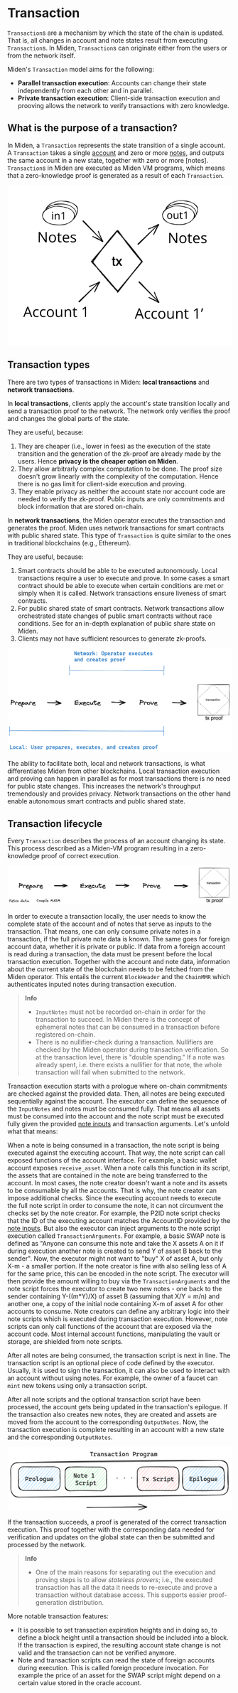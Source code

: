 # Transaction

`Transaction`s are a mechanism by which the state of the chain is updated. That is, all changes in account and note states result from executing `Transaction`s. In Miden, `Transaction`s can originate either from the users or from the network itself.

Miden's `Transaction` model aims for the following:

- **Parallel transaction execution**: Accounts can change their state independently from each other and in parallel.
- **Private transaction execution**: Client-side transaction execution and prooving allows the network to verify transactions with zero knowledge.

## What is the purpose of a transaction?

In Miden, a `Transaction` represents the state transition of a single account. A `Transaction` takes a single [account](accounts.md) and zero or more [notes](notes.md), and outputs the same account in a new state, together with zero or more [notes]. `Transaction`s in Miden are executed as Miden VM programs, which means that a zero-knowledge proof is generated as a result of each `Transaction`.

![Transaction diagram](../img/architecture/transaction/transaction-diagram.png)

## Transaction types

There are two types of transactions in Miden: **local transactions** and **network transactions**.

In **local transactions**, clients apply the account's state transition locally and send a transaction proof to the network. The network only verifies the proof and changes the global parts of the state.

They are useful, because:

1. They are cheaper (i.e., lower in fees) as the execution of the state transition and the generation of the zk-proof are already made by the users. Hence **privacy is the cheaper option on Miden**.
2. They allow arbitrarly complex computation to be done. The proof size doesn't grow linearly with the complexity of the computation. Hence there is no gas limit for client-side execution and proving.
3. They enable privacy as neither the account state nor account code are needed to verify the zk-proof. Public inputs are only commitments and block information that are stored on-chain.

In **network transactions**, the Miden operator executes the transaction and generates the proof. Miden uses network transactions for smart contracts with public shared state. This type of `Transaction` is quite similar to the ones in traditional blockchains (e.g., Ethereum).

They are useful, because:

1. Smart contracts should be able to be executed autonomously. Local transactions require a user to execute and prove. In some cases a smart contract should be able to execute when certain conditions are met or simply when it is called. Network transactions ensure liveness of smart contracts.
2. For public shared state of smart contracts. Network transactions allow orchestrated state changes of public smart contracts without race conditions. See <here> for an in-depth explanation of public share state on Miden.
3. Clients may not have sufficient resources to generate zk-proofs.

![Local vs network transactions](../img/architecture/transaction/local-vs-network-transaction.png)

The ability to facilitate both, local and network transactions, is what differentiates Miden from other blockchains. Local transaction execution and proving can happen in parallel as for most transactions there is no need for public state changes. This increases the network's throughput tremendously and provides privacy. Network transactions on the other hand enable autonomous smart contracts and public shared state.

## Transaction lifecycle

Every `Transaction` describes the process of an account changing its state. This process described as a Miden-VM program resulting in a zero-knowledge proof of correct execution.

![Transaction execution process](../img/architecture/transaction/transaction-execution-process.png)

In order to execute a transaction locally, the user needs to know the complete state of the account and of notes that serve as inputs to the transaction. That means, one can only consume private notes in a transaction, if the full private note data is known. The same goes for foreign account data, whether it is private or public. If data from a foreign account is read during a transaction, the data must be present before the local transaction execution. Together with the account and note data, information about the current state of the blockchain needs to be fetched from the Miden operator. This entails the current `BlockHeader` and the `ChainMMR` which authenticates inputed notes during transaction execution.

> **Info**
> - `InputNotes` must not be recorded on-chain in order for the transaction to succeed. In Miden there is the concept of ephemeral notes that can be consumed in a transaction before registered on-chain. <link to notes chapter ephemeral notes>
> - There is no nullifier-check during a transaction. Nullifiers are checked by the Miden operator during transaction verification. So at the transaction level, there is "double spending." If a note was already spent, i.e. there exists a nullifier for that note, the whole transaction will fail when submitted to the network.

Transaction execution starts with a prologue where on-chain commitments are checked against the provided data. Then, all notes are being executed sequentially against the account. The executor can define the sequence of the `InputNotes` and notes must be consumed fully. That means all assets must be consumed into the account and the note script must be executed fully given the provided [note inputs](notes.md/inputs) and transaction arguments. Let's unfold what that means:

When a note is being consumed in a transaction, the note script is being executed against the executing account. That way, the note script can call exposed functions of the account interface. For example, a basic wallet account exposes `receive_asset`. When a note calls this function in its script, the assets that are contained in the note are being transferred to the account. In most cases, the note creator doesn't want a note and its assets to be consumable by all the accounts. That is why, the note creator can impose additional checks. Since the executing account needs to execute the full note script in order to consume the note, it can not circumvent the checks set by the note creator. For example, the P2ID note script checks that the ID of the executing account matches the AccountID provided by the [note inputs](notes.md/inputs). But also the executor can inject arguments to the note script execution called `TransactionArguments`. For example, a basic SWAP note is defined as "Anyone can consume this note and take the X assets A on it if during execution another note is created to send Y of asset B back to the sender". Now, the executor might not want to "buy" X of asset A, but only X-m - a smaller portion. If the note creator is fine with also selling less of A for the same price, this can be encoded in the note script. The executor will then provide the amount willing to buy via the `TransactionArguments` and the note script forces the executor to create two new notes - one back to the sender containing Y-((m*Y)/X) of asset B (assuming that X/Y = m/n) and another one, a copy of the initial node containing X-m of asset A for other accounts to consume. Note creators can define any arbitrary logic into their note scripts which is executed during transaction execution. However, note scripts can only call functions of the account that are exposed via the account code. Most internal account functions, manipulating the vault or storage, are shielded from note scripts.

After all notes are being consumed, the transaction script is next in line. The transaction script is an optional piece of code defined by the executor. Usually, it is used to sign the transaction, it can also be used to interact with an account without using notes. For example, the owner of a faucet can `mint` new tokens using only a transaction script.

After all note scripts and the optional transaction script have been processed, the account gets being updated in the transaction's epilogue. If the transaction also creates new notes, they are created and assets are moved from the account to the corresponding `OutputNotes`. Now, the transaction execution is complete resulting in an account with a new state and the corresponding `OutputNotes`.

![Transaction execution process](../img/architecture/transaction/transaction-program.png)

If the transaction succeeds, a proof is generated of the correct transaction execution. This proof together with the corresponding data needed for verification and updates on the global state can then be submitted and processed by the network.

> **Info**
> - One of the main reasons for separating out the execution and proving steps is to allow _stateless provers_; i.e., the executed transaction has all the data it needs to re-execute and prove a transaction without database access. This supports easier proof-generation distribution.

More notable transaction features:

- It is possible to set transaction expiration heights and in doing so, to define a block height until a transaction should be included into a block. If the transaction is expired, the resulting account state change is not valid and the transaction can not be verified anymore.
- Note and transaction scripts can read the state of foreign accounts during execution. This is called foreign procedure invocation. For example the price of an asset for the SWAP script might depend on a certain value stored in the oracle account.

